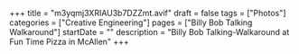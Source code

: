 +++
title = "m3yqmj3XRIAU3b7DZZmt.avif"
draft = false
tags = ["Photos"]
categories = ["Creative Engineering"]
pages = ["Billy Bob Talking Walkaround"]
startDate = ""
description = "Billy Bob Talking-Walkaround at Fun Time Pizza in McAllen"
+++
